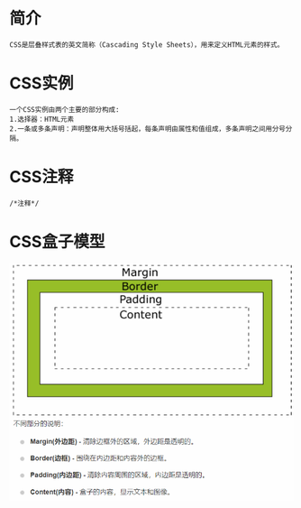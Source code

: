 # 简介

    CSS是层叠样式表的英文简称（Cascading Style Sheets），用来定义HTML元素的样式。

# CSS实例

    一个CSS实例由两个主要的部分构成:
    1.选择器：HTML元素
    2.一条或多条声明：声明整体用大括号括起，每条声明由属性和值组成，多条声明之间用分号分隔。

# CSS注释

    /*注释*/

# CSS盒子模型
![](./picture/boxModel.png)

